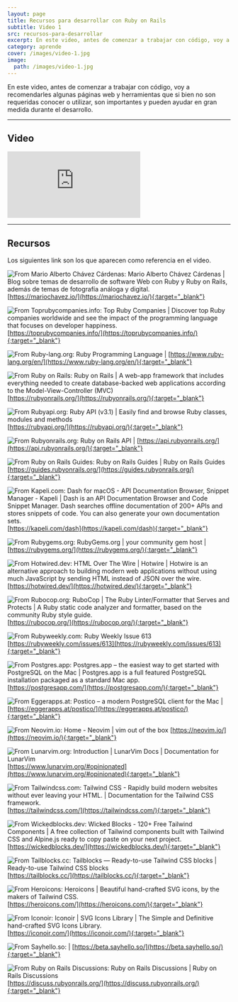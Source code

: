 ```yaml
---
layout: page
title: Recursos para desarrollar con Ruby on Rails
subtitle: Video 1
src: recursos-para-desarrollar
excerpt: En este video, antes de comenzar a trabajar con código, voy a recomendarles algunas páginas web y herramientas que si bien no son requeridas conocer o utilizar, son importantes y pueden ayudar en gran medida durante el desarrollo.
category: aprende
cover: /images/video-1.jpg
image:
  path: /images/video-1.jpg
---
```


En este video, antes de comenzar a trabajar con código, voy a recomendarles algunas páginas web y herramientas que si bien no son requeridas conocer o utilizar, son importantes y pueden ayudar en gran medida durante el desarrollo.

---

## Video

<div class="embed-container">
  <iframe src="https://player.vimeo.com/video/736625594?h=6ddb2f27f6" frameborder="0" allow="fullscreen; picture-in-picture" allowfullscreen></iframe>
</div>

---

## Recursos

Los siguientes link son los que aparecen como referencia en el video.

![From Mario Alberto Chávez Cárdenas: Mario Alberto Chávez Cárdenas | Blog sobre temas de desarrollo de software Web con Ruby y Ruby on Rails, además de temas de fotografía análoga y digital.](/images/aprender/video1/video1-1.png)
[https://mariochavez.io/](https://mariochavez.io/){:target="_blank"}

![From Toprubycompanies.info: Top Ruby Companies | Discover top Ruby companies worldwide and see the impact of the programming language that focuses on developer happiness.](/images/aprender/video1/video1-2.png)
[https://toprubycompanies.info/](https://toprubycompanies.info/){:target="_blank"}

![From Ruby-lang.org: Ruby Programming Language | ](/images/aprender/video1/video1-3.png)
[https://www.ruby-lang.org/en/](https://www.ruby-lang.org/en/){:target="_blank"}

![From Ruby on Rails: Ruby on Rails | A web-app framework that includes everything needed to create database-backed web applications according to the Model-View-Controller (MVC)](/images/aprender/video1/video1-4.png)
[https://rubyonrails.org/](https://rubyonrails.org/){:target="_blank"}

![From Rubyapi.org: Ruby API (v3.1) | Easily find and browse Ruby classes, modules and methods](/images/aprender/video1/video1-5.png)
[https://rubyapi.org/](https://rubyapi.org/){:target="_blank"}

![From Rubyonrails.org: Ruby on Rails API | ](/images/aprender/video1/video1-6.png)
[https://api.rubyonrails.org/](https://api.rubyonrails.org/){:target="_blank"}

![From Ruby on Rails Guides: Ruby on Rails Guides | Ruby on Rails Guides](/images/aprender/video1/video1-7.png)
[https://guides.rubyonrails.org/](https://guides.rubyonrails.org/){:target="_blank"}

![From Kapeli.com: Dash for macOS - API Documentation Browser, Snippet Manager - Kapeli | Dash is an API Documentation Browser and Code Snippet Manager. Dash searches offline documentation of 200+ APIs and stores snippets of code. You can also generate your own documentation sets.](/images/aprender/video1/video1-8.png)
[https://kapeli.com/dash](https://kapeli.com/dash){:target="_blank"}

![From Rubygems.org: RubyGems.org | your community gem host | ](/images/aprender/video1/video1-9.png)
[https://rubygems.org/](https://rubygems.org/){:target="_blank"}

![From Hotwired.dev: HTML Over The Wire | Hotwire | Hotwire is an alternative approach to building modern web applications without using much JavaScript by sending HTML instead of JSON over the wire.](/images/aprender/video1/video1-10.png)
[https://hotwired.dev/](https://hotwired.dev/){:target="_blank"}

![From Rubocop.org: RuboCop | The Ruby Linter/Formatter that Serves and Protects | A Ruby static code analyzer and formatter, based on the community Ruby style guide.](/images/aprender/video1/video1-11.png)
[https://rubocop.org/](https://rubocop.org/){:target="_blank"}

![From Rubyweekly.com: Ruby Weekly Issue 613](/images/aprender/video1/video1-12.png)
[https://rubyweekly.com/issues/613](https://rubyweekly.com/issues/613){:target="_blank"}

![From Postgres.app: Postgres.app – the easiest way to get started with PostgreSQL on the Mac | Postgres.app is a full featured PostgreSQL installation packaged as a standard Mac app.](/images/aprender/video1/video1-13.png)
[https://postgresapp.com/](https://postgresapp.com/){:target="_blank"}

![From Eggerapps.at: Postico – a modern PostgreSQL client for the Mac | ](/images/aprender/video1/video1-14.png)
[https://eggerapps.at/postico/](https://eggerapps.at/postico/){:target="_blank"}

![From Neovim.io: Home - Neovim | vim out of the box](/images/aprender/video1/video1-15.png)
[https://neovim.io/](https://neovim.io/){:target="_blank"}

![From Lunarvim.org: Introduction | LunarVim Docs | Documentation for LunarVim](/images/aprender/video1/video1-16.png)
[https://www.lunarvim.org/#opinionated](https://www.lunarvim.org/#opinionated){:target="_blank"}

![From Tailwindcss.com: Tailwind CSS - Rapidly build modern websites without ever leaving your HTML. | Documentation for the Tailwind CSS framework.](/images/aprender/video1/video1-17.png)
[https://tailwindcss.com/](https://tailwindcss.com/){:target="_blank"}

![From Wickedblocks.dev: Wicked Blocks - 120+ Free Tailwind Components | A free collection of Tailwind components built with Tailwind CSS and Alpine.js ready to copy paste on your next project.](/images/aprender/video1/video1-18.png)
[https://wickedblocks.dev/](https://wickedblocks.dev/){:target="_blank"}

![From Tailblocks.cc: Tailblocks — Ready-to-use Tailwind CSS blocks | Ready-to-use Tailwind CSS blocks](/images/aprender/video1/video1-19.png)
[https://tailblocks.cc/](https://tailblocks.cc/){:target="_blank"}

![From Heroicons: Heroicons | Beautiful hand-crafted SVG icons, by the makers of Tailwind CSS.](/images/aprender/video1/video1-20.png)
[https://heroicons.com/](https://heroicons.com/){:target="_blank"}

![From Iconoir: Iconoir | SVG Icons Library | The Simple and Definitive hand-crafted SVG Icons Library.](/images/aprender/video1/video1-21.png)
[https://iconoir.com/](https://iconoir.com/){:target="_blank"}

![From Sayhello.so:  | ](/images/aprender/video1/video1-22.png)
[https://beta.sayhello.so/](https://beta.sayhello.so/){:target="_blank"}

![From Ruby on Rails Discussions: Ruby on Rails Discussions | Ruby on Rails Discussions](/images/aprender/video1/video1-23.png)
[https://discuss.rubyonrails.org/](https://discuss.rubyonrails.org/){:target="_blank"}
